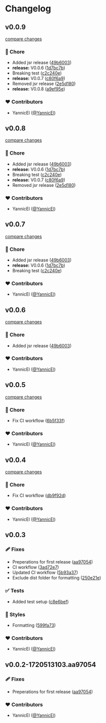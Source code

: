 # Changelog


## v0.0.9

[compare changes](https://github.com/YannicEl/typed-api/compare/v0.0.5...v0.0.9)

### 🏡 Chore

- Added jsr release ([49b6003](https://github.com/YannicEl/typed-api/commit/49b6003))
- **release:** V0.0.6 ([1d7bc7b](https://github.com/YannicEl/typed-api/commit/1d7bc7b))
- Breaking test ([c2c240e](https://github.com/YannicEl/typed-api/commit/c2c240e))
- **release:** V0.0.7 ([c80f6a9](https://github.com/YannicEl/typed-api/commit/c80f6a9))
- Removed jsr release ([2e5d180](https://github.com/YannicEl/typed-api/commit/2e5d180))
- **release:** V0.0.8 ([a9ef95e](https://github.com/YannicEl/typed-api/commit/a9ef95e))

### ❤️ Contributors

- YannicEl ([@YannicEl](http://github.com/YannicEl))

## v0.0.8

[compare changes](https://github.com/YannicEl/typed-api/compare/v0.0.5...v0.0.8)

### 🏡 Chore

- Added jsr release ([49b6003](https://github.com/YannicEl/typed-api/commit/49b6003))
- **release:** V0.0.6 ([1d7bc7b](https://github.com/YannicEl/typed-api/commit/1d7bc7b))
- Breaking test ([c2c240e](https://github.com/YannicEl/typed-api/commit/c2c240e))
- **release:** V0.0.7 ([c80f6a9](https://github.com/YannicEl/typed-api/commit/c80f6a9))
- Removed jsr release ([2e5d180](https://github.com/YannicEl/typed-api/commit/2e5d180))

### ❤️ Contributors

- YannicEl ([@YannicEl](http://github.com/YannicEl))

## v0.0.7

[compare changes](https://github.com/YannicEl/typed-api/compare/v0.0.5...v0.0.7)

### 🏡 Chore

- Added jsr release ([49b6003](https://github.com/YannicEl/typed-api/commit/49b6003))
- **release:** V0.0.6 ([1d7bc7b](https://github.com/YannicEl/typed-api/commit/1d7bc7b))
- Breaking test ([c2c240e](https://github.com/YannicEl/typed-api/commit/c2c240e))

### ❤️ Contributors

- YannicEl ([@YannicEl](http://github.com/YannicEl))

## v0.0.6

[compare changes](https://github.com/YannicEl/typed-api/compare/v0.0.5...v0.0.6)

### 🏡 Chore

- Added jsr release ([49b6003](https://github.com/YannicEl/typed-api/commit/49b6003))

### ❤️ Contributors

- YannicEl ([@YannicEl](http://github.com/YannicEl))

## v0.0.5

[compare changes](https://github.com/YannicEl/typed-api/compare/v0.0.4...v0.0.5)

### 🏡 Chore

- Fix CI workflow ([6b5f33f](https://github.com/YannicEl/typed-api/commit/6b5f33f))

### ❤️ Contributors

- YannicEl ([@YannicEl](http://github.com/YannicEl))

## v0.0.4

[compare changes](https://github.com/YannicEl/typed-api/compare/v0.0.3...v0.0.4)

### 🏡 Chore

- Fix CI workflow ([db9f92d](https://github.com/YannicEl/typed-api/commit/db9f92d))

### ❤️ Contributors

- YannicEl ([@YannicEl](http://github.com/YannicEl))

## v0.0.3


### 🩹 Fixes

- Preperations for first release ([aa97054](https://github.com/YannicEl/typed-api/commit/aa97054))
- CI workflow ([3ad72e7](https://github.com/YannicEl/typed-api/commit/3ad72e7))
- Updated CI workflow ([5b93a37](https://github.com/YannicEl/typed-api/commit/5b93a37))
- Exclude dist folder for formatting ([250e21e](https://github.com/YannicEl/typed-api/commit/250e21e))

### ✅ Tests

- Added test setup ([c8e6bef](https://github.com/YannicEl/typed-api/commit/c8e6bef))

### 🎨 Styles

- Formatting ([599fa73](https://github.com/YannicEl/typed-api/commit/599fa73))

### ❤️ Contributors

- YannicEl ([@YannicEl](http://github.com/YannicEl))

## v0.0.2-1720513103.aa97054


### 🩹 Fixes

- Preperations for first release ([aa97054](https://github.com/YannicEl/typed-api/commit/aa97054))

### ❤️ Contributors

- YannicEl ([@YannicEl](http://github.com/YannicEl))

